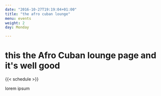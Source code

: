 ```yaml
---
date: "2016-10-27T19:19:04+01:00"
title: "the afro cuban lounge"
menu: events
weight: 2
day: Monday

---
```


# this the Afro Cuban lounge page and it's well good

{{< schedule >}}

<!--more-->

lorem ipsum
